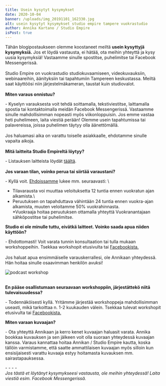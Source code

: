 ```yaml
---
title: Usein kysytyt kysymykset
date: 2020-10-04
banner: /uploads/img_20191101_162330.jpg
alt: usein kysytyt kysymykset studio empire tampere vuokrastudio
author: Annika Kartano / Studio Empire
isPost: true
---
```

Tähän blogipostaukseen olemme koostaneet meiltä **usein kysyttyjä kysymyksiä.** Jos et löydä vastausta, ei hätää, ota meihin yhteyttä ja kysy uusia kysymyksiä! Vastaamme sinulle spostitse, puhelimitse tai Facebook Messengerissä. \
\
Studio Empire on vuokrastudio studiokuvaamiseen, videokuvauksiin, webinaareihin, äänityksiin tai tapahtumiin Tampereen keskustassa. Meiltä saat käyttöösi niin järjestelmäkameran, taustat kuin studiovalot.\
\
**Miten varaus onnistuu?** 

\- Kyselyn varauksesta voit tehdä soittamalla, tekstiviestitse, laittamalla spostia tai kontaktoimalla meidän Facebook Messengerissä. Vastaamme sinulle mahdollisimman nopeasti myös viikonloppuisin. Jos emme vastaa heti puhelimeen, laita viestiä perään! Olemme usein tapahtumissa tai palavereissa, joissa puhelimen täytyy olla äänettömällä. \
\
Jos haluamasi aika on varattu toiselle asiakkaalle, ehdotamme sinulle vapaita aikoja. \
\
**Mitä laitteita Studio Empireltä löytyy?**

\- Listauksen laitteista löydät [täältä](https://vuokrattavastudio.com/laitteet-ja-kalusto/). \
\
**Jos varaan tilan, voinko perua tai siirtää varaustani?**

\- Kyllä voit. [Ehdoissamme](https://vuokrattavastudio.com/ehdot/) lukee mm. seuraavasti: \

* Tilavarausta voi muuttaa veloituksetta 12 tuntia ennen vuokratun ajan alkamista.\
* Peruutuksen on tapahduttava vähintään 24 tuntia ennen vuokra-ajan alkamista, muuten veloitamme 50% vuokrahinnasta.\
  *Vuokraaja hoitaa peruutuksen ottamalla yhteyttä Vuokranantajaan sähköpostitse tai puhelimitse.

**Studio ei ole minulle tuttu, eivätkä laitteet. Voinko saada apua niiden käyttöön?**

\- Ehdottomasti! Voit varata tunnin konsultaation tai tulla mukaan workshoppeihin. Tsekkaa workshopit etusivulta tai [Facebookista. ](https://www.facebook.com/pg/vuokrattavastudioempire/events/)\
\
Jos haluat apua ensimmäiselle varauskerrallesi, ole Annikaan yhteydessä. Hän hoitaa sinulle osaavimman henkilön avuksi! 

![podcast workshop](/uploads/1.png "podcastin äänittäminen studio empire")

\
**En pääse osallistumaan seuraavaan workshoppiin, järjestättekö niitä tulevaisuudessa?** 

\- Todennäköisesti kyllä. Yritämme järjestää workshoppeja mahdollisimman useasti, mikä tarkoittaa n.  1-2 kuukauden välein. Tsekkaa tulevat workshopit etusivulta tai [Facebookista. ](https://www.facebook.com/pg/vuokrattavastudioempire/events/)

**Miten varaan kuvaajan?**

\- Ota yhteyttä Annikaan ja kerro kenet kuvaajan haluasit varata. Annika bookkaa kuvauksen ja sen jälkeen voit olla suoraan yhteydessä kuvaajan kanssa. Varaus kannattaa hoitaa Annikan / Studio Empire kautta, koska tällöin varmistamme, että saatte ammattilaisen kuvaajan myös silloin kun ensisijaisesti varattu kuvaaja estyy hoitamasta kuvauksen mm. sairastapauksessa. 

\- - - -\
*Jos tästä et löytänyt kysymykseesi vastausta, ole meihin yhteydessä! Laita viestiä esim. Facebook Messengerissä.*